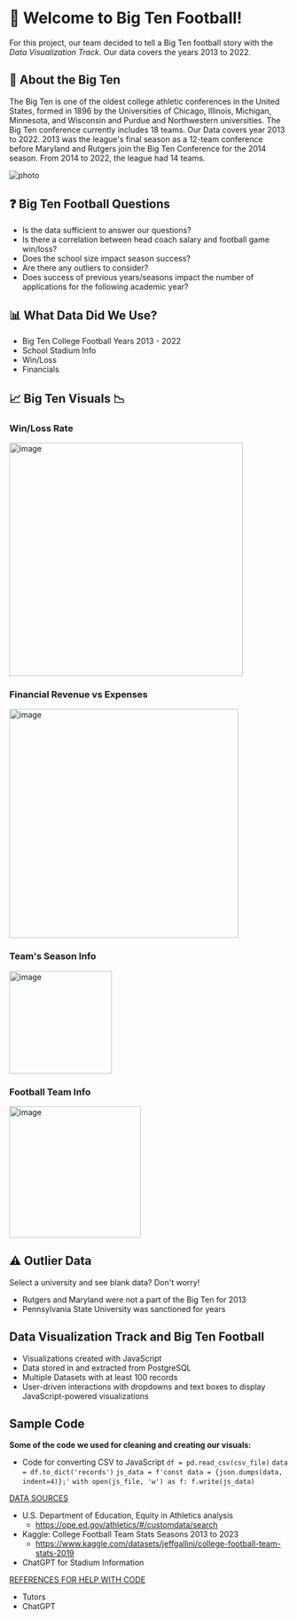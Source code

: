 # :football: Welcome to Big Ten Football!
For this project, our team decided to tell a Big Ten football story with the *Data Visualization Track*. Our data covers the years 2013 to 2022. 

## :school: About the Big Ten
The Big Ten is one of the oldest college athletic conferences in the United States, formed in 1896 by the Universities of Chicago, Illinois, Michigan, Minnesota, and Wisconsin and Purdue and Northwestern universities. The Big Ten conference currently includes 18 teams.
Our Data covers year 2013 to 2022. 2013 was the league's final season as a 12-team conference before Maryland and Rutgers join the Big Ten Conference for the 2014 season. From 2014 to 2022, the league had 14 teams. 

![photo](https://github.com/user-attachments/assets/f9586e6d-4cdc-4bee-af9d-5405ba8c1c7d)

## :question: Big Ten Football Questions
- Is the data sufficient to answer our questions?
- Is there a correlation between head coach salary and football game win/loss?
- Does the school size impact season success?
- Are there any outliers to consider?
- Does success of previous years/seasons impact the number of applications for the following academic year?

## :bar_chart: What Data Did We Use?
- Big Ten College Football Years 2013 - 2022
- School Stadium Info
- Win/Loss 
- Financials

## :chart_with_upwards_trend: Big Ten Visuals :chart_with_downwards_trend:

### Win/Loss Rate

<img width="421" alt="image" src="https://github.com/user-attachments/assets/6b249159-1367-4111-8e02-8d92d6b3a991">

### Financial Revenue vs Expenses

<img width="413" alt="image" src="https://github.com/user-attachments/assets/84ee735e-cda2-49d0-865e-7ed481eb5ba1">

### Team's Season Info

<img width="185" alt="image" src="https://github.com/user-attachments/assets/8c21b326-607b-43a7-94f6-bf30ed2e6770">

### Football Team Info

<img width="237" alt="image" src="https://github.com/user-attachments/assets/0dd2d59f-31b4-4bce-b19f-ac37d48c1331">

## :warning: Outlier Data
Select a university and see blank data? Don't worry! 
- Rutgers and Maryland were not a part of the Big Ten for 2013
- Pennsylvania State University was sanctioned for years

## Data Visualization Track and Big Ten Football

* Visualizations created with JavaScript
* Data stored in and extracted from PostgreSQL
* Multiple Datasets with at least 100 records
* User-driven interactions with dropdowns and text boxes to display JavaScript-powered visualizations


## Sample Code

**Some of the code we used for cleaning and creating our visuals:**

- Code for converting CSV to JavaScript
`df = pd.read_csv(csv_file)`
`data = df.to_dict('records')`
`js_data = f'const data = {json.dumps(data, indent=4)};'`
`with open(js_file, 'w') as f:
        f.write(js_data)
`


<ins>DATA SOURCES</ins> 
- U.S. Department of Education, Equity in Athletics analysis
  - https://ope.ed.gov/athletics/#/customdata/search
- Kaggle: College Football Team Stats Seasons 2013 to 2023
  - https://www.kaggle.com/datasets/jeffgallini/college-football-team-stats-2019
- ChatGPT for Stadium Information


<ins>REFERENCES FOR HELP WITH CODE</ins>
- Tutors
- ChatGPT

